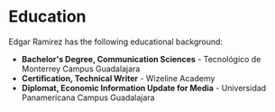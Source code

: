 # Education
Edgar Ramirez has the following educational background:

- **Bachelor's Degree, Communication Sciences** - Tecnológico de Monterrey Campus Guadalajara
- **Certification, Technical Writer** - Wizeline Academy
- **Diplomat, Economic Information Update for Media** - Universidad Panamericana Campus Guadalajara